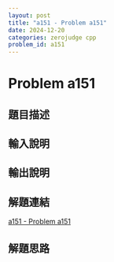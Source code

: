 ```yaml
---
layout: post
title: "a151 - Problem a151"
date: 2024-12-20
categories: zerojudge cpp
problem_id: a151
---
```


# Problem a151

## 題目描述



## 輸入說明



## 輸出說明



## 解題連結

[a151 - Problem a151](https://zerojudge.tw/ShowProblem?problemid=a151)

## 解題思路

